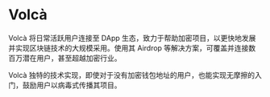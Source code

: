 # 

# Volcà

Volcà 将日常活跃用户连接至 DApp 生态，致力于帮助加密项目，以更快地发展并实现区块链技术的大规模采用。使用其 Airdrop 等解决方案，可覆盖并连接数百万潜在用户，甚至超越加密行业。

Volcà 独特的技术实现，即使对于没有加密钱包地址的用户，也能实现无摩擦的入门，鼓励用户以病毒式传播其项目。

